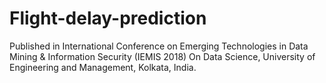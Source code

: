 # Flight-delay-prediction
Published in International Conference on Emerging Technologies in Data Mining & Information Security (IEMIS 2018) On Data Science, University of Engineering and Management, Kolkata, India.


